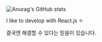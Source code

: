 ![Anurag's GitHub stats](https://github-readme-stats.vercel.app/api?username=201steve&theme=dark&show_icons=true&hide=stars,contribs&count_private=true)

I like to develop with React.js ⚛

결국엔 해결할 수 있다는 믿음이 있습니다.


